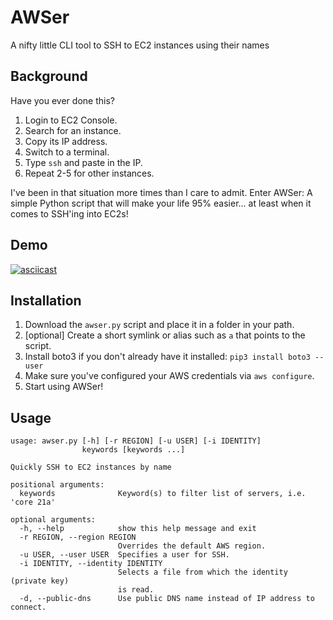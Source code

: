 # AWSer
A nifty little CLI tool to SSH to EC2 instances using their names

## Background
Have you ever done this?
1. Login to EC2 Console.
2. Search for an instance.
3. Copy its IP address.
4. Switch to a terminal.
5. Type `ssh` and paste in the IP.
6. Repeat 2-5 for other instances.

I've been in that situation more times than I care to admit. Enter AWSer: A simple Python script that will make your life 95% easier... at least when it comes to SSH'ing into EC2s!

## Demo
[![asciicast](https://asciinema.org/a/W9lHWY02nFwfkzSiYOy6RHXH5.svg)](https://asciinema.org/a/W9lHWY02nFwfkzSiYOy6RHXH5)

## Installation
1. Download the `awser.py` script and place it in a folder in your path.
2. [optional] Create a short symlink or alias such as `a` that points to the script.
3. Install boto3 if you don't already have it installed: `pip3 install boto3 --user`
4. Make sure you've configured your AWS credentials via `aws configure`.
5. Start using AWSer!

## Usage
```
usage: awser.py [-h] [-r REGION] [-u USER] [-i IDENTITY]
                keywords [keywords ...]

Quickly SSH to EC2 instances by name

positional arguments:
  keywords              Keyword(s) to filter list of servers, i.e. 'core 21a'

optional arguments:
  -h, --help            show this help message and exit
  -r REGION, --region REGION
                        Overrides the default AWS region.
  -u USER, --user USER  Specifies a user for SSH.
  -i IDENTITY, --identity IDENTITY
                        Selects a file from which the identity (private key)
                        is read.
  -d, --public-dns      Use public DNS name instead of IP address to connect.
```
